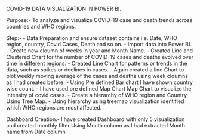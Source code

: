 COVID-19 DATA VISUALIZATION IN POWER BI.

Purpose:- To analyze and visualize COVID-19 case and death trends across countries and WHO regions.        

Step:- 
       - Data Preparation and ensure dataset contains i.e. Date, WHO region, country, Covid Cases, Death and so on.
       - Import data into Power BI.
       - Create new cloumn of weeks in year and Month Name.
       - Created Line and Clustered Chart for the number of COVID-19 cases and deaths evolved over time in different regions.
       - Created Line Chart for patterns or trends in the data, such as spikes or declines in cases.
       - Again created a line Chart to plot weekly moving average of the cases and deaths using week cloumns as I had created before.
       - Using Pre defined Bar chart I have shown country wise count.
       - I have used pre defined Map Chart Map Chart to visualize the intensity of covid cases.
       - Create a hierarchy of WHO region and Country Using Tree Map.
       - Using hierarchy using treemap visualization identified which WHO regions are most affected.

       
 Dashboard Creation:-
       I have created Dashboard with only 5 visualization and created monthly filter Using Month column as I had extracted Month name from Date column
       
